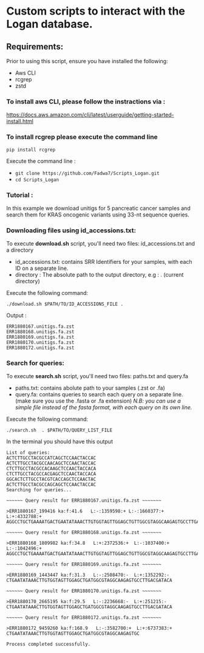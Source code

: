 # Custom scripts to interact with the Logan database.

## Requirements: 
Prior to using this script, ensure you have installed the following:
- Aws CLI
- rcgrep
- zstd

### To install aws CLI, please follow the instractions via :
https://docs.aws.amazon.com/cli/latest/userguide/getting-started-install.html

### To install rcgrep please execute the command line 
`pip install rcgrep`

Execute the command line : 
- ` git clone https://github.com/Fadwa7/Scripts_Logan.git `
- ` cd Scripts_Logan `
  
### Tutorial :
In this example we download unitigs for 5 pancreatic cancer samples and search them for KRAS oncogenic variants using 33-nt sequence queries.

### Downloading files using id_accessions.txt:

To execute **download.sh** script, you'll need two files: id_accessions.txt and a directory
- id_accessions.txt: contains SRR Identifiers for your samples, with each ID on a separate line.
- directory : The absolute path to the output directory, e.g : . (current directory)
  
Execute the following command:

` ./download.sh $PATH/TO/ID_ACCESSIONS_FILE . `
  
Output :
```
ERR1880167.unitigs.fa.zst
ERR1880168.unitigs.fa.zst
ERR1880169.unitigs.fa.zst
ERR1880170.unitigs.fa.zst
ERR1880172.unitigs.fa.zst
```

### Search for queries:

To execute **search.sh** script, you'll need two files: paths.txt and query.fa
- paths.txt: contains abolute path to your samples (.zst or .fa)
- query.fa:  contains queries to search each query on a separate line. (make sure you use the .fasta or .fa extension)
  *N.B: you can use a simple file instead of the fasta format, with each query on its own line.*

Execute the following command:

` ./search.sh  . $PATH/TO/QUERY_LIST_FILE `

In the terminal you should have this output

```
List of queries:
ACTCTTGCCTACGCCATCAGCTCCAACTACCAC
ACTCTTGCCTACGCCAACAGCTCCAACTACCAC
CTCTTGCCTACGCCACAAGCTCCAACTACCACA
CTCTTGCCTACGCCACGAGCTCCAACTACCACA
GGCACTCTTGCCTACGTCACCAGCTCCAACTAC
ACTCTTGCCTACGCCAGCAGCTCCAACTACCAC
Searching for queries...

~~~~~~ Query result for ERR1880167.unitigs.fa.zst ~~~~~~~

>ERR1880167_199416 ka:f:41.6   L:-:1359598:+ L:-:1660377:+  L:+:4332788:+ 
AGGCCTGCTGAAAATGACTGAATATAAACTTGTGGTAGTTGGAGCTGTTGGCGTAGGCAAGAGTGCCTTGACGATACAGCTAATTCAGAATCATTTTGTGGACGAATATGATCCAACAATAGAGGATTCCTACAGGAAGCAAGTAGTAAT

~~~~~~ Query result for ERR1880168.unitigs.fa.zst ~~~~~~~

>ERR1880168_1809982 ka:f:34.8   L:+:2372536:+  L:-:1037400:+ L:-:1042496:+ 
AGGCCTGCTGAAAATGACTGAATATAAACTTGTGGTAGTTGGAGCTGTTGGCGTAGGCAAGAGTGCCTTGACGATACAGCTAATTCAGAATCATTTTGTGGACGAATATGATCCAACAATAGAGGATTCCTACAGGAAGCAAGTAGTAATTGATGGAGAAACCTGTCTC

~~~~~~ Query result for ERR1880169.unitigs.fa.zst ~~~~~~~

>ERR1880169_1443447 ka:f:31.3   L:-:2508470:-  L:+:1352292:- 
CTGAATATAAACTTGTGGTAGTTGGAGCTGATGGCGTAGGCAAGAGTGCCTTGACGATACA

~~~~~~ Query result for ERR1880170.unitigs.fa.zst ~~~~~~~

>ERR1880170_2665195 ka:f:29.5   L:-:2236668:-  L:+:251215:- 
CTGAATATAAACTTGTGGTAGTTGGAGCTGATGGCGTAGGCAAGAGTGCCTTGACGATACA

~~~~~~ Query result for ERR1880172.unitigs.fa.zst ~~~~~~~

>ERR1880172_9459260 ka:f:168.9   L:-:3582700:+  L:+:6737383:+ 
CTGAATATAAACTTGTGGTAGTTGGAGCTGATGGCGTAGGCAAGAGTGC

Process completed successfully.

```




